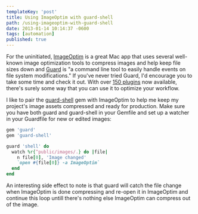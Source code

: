 ```yaml
---
templateKey: 'post'
title: Using ImageOptim with guard-shell
path: /using-imageoptim-with-guard-shell
date: 2013-01-14 10:14:37 -0600
tags: [automation]
published: true
---
```


For the uninitiated, [ImageOptim][imageoptim] is a great Mac app that uses several well-known image optimization tools to compress images and help keep file sizes down and [Guard][guard] is "a command line tool to easily handle events on file system modifications." If you've never tried Guard, I'd encourage you to take some time and check it out. With over [150 plugins][guardplugins] now available, there's surely some way that you can use it to optimize your workflow.

I like to pair the [guard-shell][guardshell] gem with ImageOptim to help me keep my project's image assets compressed and ready for production. Make sure you have both guard and guard-shell in your Gemfile and set up a watcher in your Guardfile for new or edited images:

```ruby
gem 'guard'
gem 'guard-shell'
```

```ruby
guard 'shell' do
  watch %r{^public/images/.} do |file|
    n file[0], 'Image changed'
    `open #{file[0]} -a ImageOptim`
  end
end
```

An interesting side effect to note is that guard will catch the file change when ImageOptim is done compressing and re-open it in ImageOptim and continue this loop untill there's nothing else ImageOptim can compress out of the image.

[imageoptim]: http://imageoptim.com "ImageOptim — make websites and apps load faster (Mac app)"
[guard]: https://github.com/guard/guard "Guard is a command line tool to easily handle events on file system modifications."
[guardshell]: https://github.com/guard/guard-shell
[guardplugins]: https://rubygems.org/search?query=guard-
